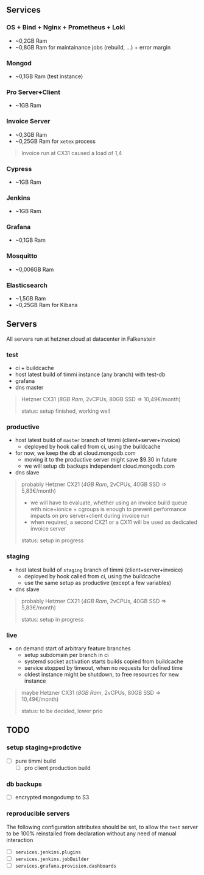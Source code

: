 ## Services

### OS + Bind + Nginx + Prometheus + Loki

* ~0,2GB Ram
* ~0,8GB Ram for maintainance jobs (rebuild, …) + error margin

### Mongod

* ~0,1GB Ram (test instance)

### Pro Server+Client

* ~1GB Ram

### Invoice Server

* ~0,3GB Ram
* ~0,25GB Ram for `xetex` process

> Invoice run at CX31 caused a load of 1,4

### Cypress

* ~1GB Ram

### Jenkins

* ~1GB Ram

### Grafana

* ~0,1GB Ram

### Mosquitto

* ~0,006GB Ram

### Elasticsearch

* ~1,5GB Ram
* ~0,25GB Ram for Kibana


## Servers

All servers run at hetzner.cloud at datacenter in Falkenstein

### test

* ci + buildcache
* host latest build of timmi instance (any branch) with test-db
* grafana
* dns master

> Hetzner CX31 (*8GB Ram*, 2vCPUs, 80GB SSD => 10,49€/month)
>
> status: setup finished, working well

### productive

* host latest build of `master` branch of timmi (client+server+invoice)
  * deployed by hook called from ci, using the buildcache
* for now, we keep the db at cloud.mongodb.com
  * moving it to the productive server might save $9.30 in future
  * we will setup db backups independent cloud.mongodb.com
* dns slave

> probably Hetzner CX21 (*4GB Ram*, 2vCPUs, 40GB SSD => 5,83€/month)
>  * we will have to evaluate, whether using an invoice build queue with nice+ionice + cgroups is enough to prevent performance impacts on pro server+client during invoice run
>  * when required, a second CX21 or a CX11 will be used as dedicated invoice server
>
> status: setup in progress

### staging

* host latest build of `staging` branch of timmi (client+server+invoice)
  * deployed by hook called from ci, using the buildcache
  * use the same setup as productive (except a few variables)
* dns slave

> probably Hetzner CX21 (*4GB Ram*, 2vCPUs, 40GB SSD => 5,83€/month)
>
> status: setup in progress

### live

* on demand start of arbitrary feature branches
  * setup subdomain per branch in ci
  * systemd socket activation starts builds copied from buildcache
  * service stopped by timeout, when no requests for defined time
  * oldest instance might be shutdown, to free resources for new instance

> maybe Hetzner CX31 (*8GB Ram*, 2vCPUs, 80GB SSD => 10,49€/month)
>
> status: to be decided, lower prio


## TODO

### setup staging+prodctive

- [ ] pure timmi build
  - [ ] pro client production build

### db backups

- [ ] encrypted mongodump to S3

### reproducible servers

The following configuration attributes should be set, to allow the `test` server to be 100% reinstalled from declaration without any need of manual interaction

- [ ] `services.jenkins.plugins`
- [ ] `services.jenkins.jobBuilder`
- [ ] `services.grafana.provision.dashboards`
